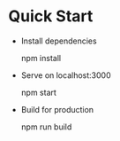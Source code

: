 # Quick Start

* Install dependencies
  
  npm install
  
* Serve on localhost:3000

  npm start
  
* Build for production

  npm run build
